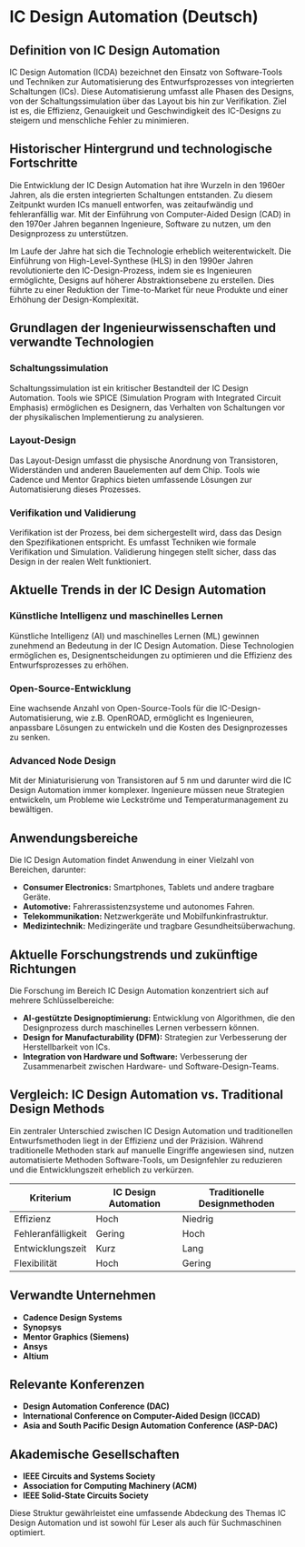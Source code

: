 # IC Design Automation (Deutsch)

## Definition von IC Design Automation

IC Design Automation (ICDA) bezeichnet den Einsatz von Software-Tools und Techniken zur Automatisierung des Entwurfsprozesses von integrierten Schaltungen (ICs). Diese Automatisierung umfasst alle Phasen des Designs, von der Schaltungssimulation über das Layout bis hin zur Verifikation. Ziel ist es, die Effizienz, Genauigkeit und Geschwindigkeit des IC-Designs zu steigern und menschliche Fehler zu minimieren.

## Historischer Hintergrund und technologische Fortschritte

Die Entwicklung der IC Design Automation hat ihre Wurzeln in den 1960er Jahren, als die ersten integrierten Schaltungen entstanden. Zu diesem Zeitpunkt wurden ICs manuell entworfen, was zeitaufwändig und fehleranfällig war. Mit der Einführung von Computer-Aided Design (CAD) in den 1970er Jahren begannen Ingenieure, Software zu nutzen, um den Designprozess zu unterstützen. 

Im Laufe der Jahre hat sich die Technologie erheblich weiterentwickelt. Die Einführung von High-Level-Synthese (HLS) in den 1990er Jahren revolutionierte den IC-Design-Prozess, indem sie es Ingenieuren ermöglichte, Designs auf höherer Abstraktionsebene zu erstellen. Dies führte zu einer Reduktion der Time-to-Market für neue Produkte und einer Erhöhung der Design-Komplexität.

## Grundlagen der Ingenieurwissenschaften und verwandte Technologien

### Schaltungssimulation

Schaltungssimulation ist ein kritischer Bestandteil der IC Design Automation. Tools wie SPICE (Simulation Program with Integrated Circuit Emphasis) ermöglichen es Designern, das Verhalten von Schaltungen vor der physikalischen Implementierung zu analysieren.

### Layout-Design

Das Layout-Design umfasst die physische Anordnung von Transistoren, Widerständen und anderen Bauelementen auf dem Chip. Tools wie Cadence und Mentor Graphics bieten umfassende Lösungen zur Automatisierung dieses Prozesses.

### Verifikation und Validierung

Verifikation ist der Prozess, bei dem sichergestellt wird, dass das Design den Spezifikationen entspricht. Es umfasst Techniken wie formale Verifikation und Simulation. Validierung hingegen stellt sicher, dass das Design in der realen Welt funktioniert.

## Aktuelle Trends in der IC Design Automation

### Künstliche Intelligenz und maschinelles Lernen

Künstliche Intelligenz (AI) und maschinelles Lernen (ML) gewinnen zunehmend an Bedeutung in der IC Design Automation. Diese Technologien ermöglichen es, Designentscheidungen zu optimieren und die Effizienz des Entwurfsprozesses zu erhöhen.

### Open-Source-Entwicklung

Eine wachsende Anzahl von Open-Source-Tools für die IC-Design-Automatisierung, wie z.B. OpenROAD, ermöglicht es Ingenieuren, anpassbare Lösungen zu entwickeln und die Kosten des Designprozesses zu senken.

### Advanced Node Design

Mit der Miniaturisierung von Transistoren auf 5 nm und darunter wird die IC Design Automation immer komplexer. Ingenieure müssen neue Strategien entwickeln, um Probleme wie Leckströme und Temperaturmanagement zu bewältigen.

## Anwendungsbereiche

Die IC Design Automation findet Anwendung in einer Vielzahl von Bereichen, darunter:

- **Consumer Electronics:** Smartphones, Tablets und andere tragbare Geräte.
- **Automotive:** Fahrerassistenzsysteme und autonomes Fahren.
- **Telekommunikation:** Netzwerkgeräte und Mobilfunkinfrastruktur.
- **Medizintechnik:** Medizingeräte und tragbare Gesundheitsüberwachung.

## Aktuelle Forschungstrends und zukünftige Richtungen

Die Forschung im Bereich IC Design Automation konzentriert sich auf mehrere Schlüsselbereiche:

- **AI-gestützte Designoptimierung:** Entwicklung von Algorithmen, die den Designprozess durch maschinelles Lernen verbessern können.
- **Design for Manufacturability (DFM):** Strategien zur Verbesserung der Herstellbarkeit von ICs.
- **Integration von Hardware und Software:** Verbesserung der Zusammenarbeit zwischen Hardware- und Software-Design-Teams.

## Vergleich: IC Design Automation vs. Traditional Design Methods

Ein zentraler Unterschied zwischen IC Design Automation und traditionellen Entwurfsmethoden liegt in der Effizienz und der Präzision. Während traditionelle Methoden stark auf manuelle Eingriffe angewiesen sind, nutzen automatisierte Methoden Software-Tools, um Designfehler zu reduzieren und die Entwicklungszeit erheblich zu verkürzen. 

| Kriterium                      | IC Design Automation             | Traditionelle Designmethoden           |
|--------------------------------|----------------------------------|----------------------------------------|
| Effizienz                      | Hoch                             | Niedrig                                |
| Fehleranfälligkeit             | Gering                           | Hoch                                   |
| Entwicklungszeit               | Kurz                             | Lang                                   |
| Flexibilität                   | Hoch                             | Gering                                 |

## Verwandte Unternehmen

- **Cadence Design Systems**
- **Synopsys**
- **Mentor Graphics (Siemens)**
- **Ansys**
- **Altium**

## Relevante Konferenzen

- **Design Automation Conference (DAC)**
- **International Conference on Computer-Aided Design (ICCAD)**
- **Asia and South Pacific Design Automation Conference (ASP-DAC)**

## Akademische Gesellschaften

- **IEEE Circuits and Systems Society**
- **Association for Computing Machinery (ACM)**
- **IEEE Solid-State Circuits Society**

Diese Struktur gewährleistet eine umfassende Abdeckung des Themas IC Design Automation und ist sowohl für Leser als auch für Suchmaschinen optimiert.